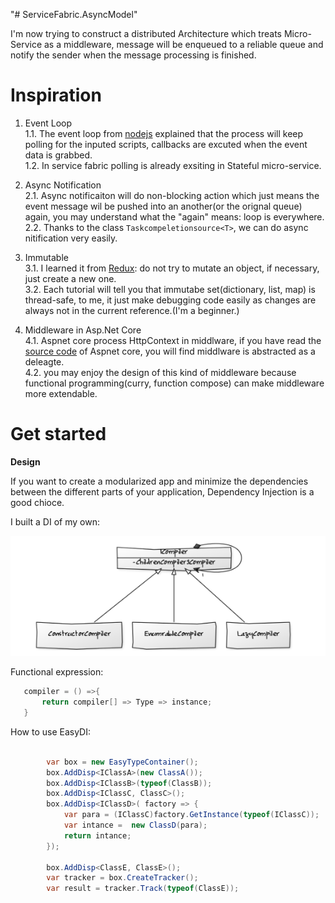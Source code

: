 "# ServiceFabric.AsyncModel" 

I'm now trying to construct a distributed Architecture which treats Micro-Service as a middleware, message will be enqueued to a reliable queue and notify the sender when the message processing is finished.  

# Inspiration  
 1. Event Loop  
 1.1. The event loop from [nodejs](https://nodejs.org/en/docs/guides/event-loop-timers-and-nexttick/) explained that the process will keep polling for the inputed scripts, callbacks are excuted when the event data is grabbed.  
 1.2. In service fabric polling is already exsiting in Stateful micro-service.  

2. Async  Notification  
2.1. Async notificaiton will do non-blocking action which just means the event message wil be pushed into an another(or the orignal queue) again,
you may understand what the "again" means: loop is everywhere.   
2.2. Thanks to the class `Taskcompeletionsource<T>`, we can do async nitification very easily.

3. Immutable  
3.1. I learned it from [Redux](http://redux.js.org/): do not try to mutate an object, if necessary, just create a new one.  
3.2. Each tutorial will tell you that immutabe set(dictionary, list, map) is thread-safe, to me, it just make debugging code easily as changes are always not in the current reference.(I'm a beginner.)

4. Middleware in Asp.Net Core  
4.1.  Aspnet core process HttpContext in middlware, if you have read the [source code](https://github.com/aspnet/HttpAbstractions/blob/594f55947f4c1d0a9d3122e3f39bcfa81199b12a/src/Microsoft.AspNetCore.Http/Internal/ApplicationBuilder.cs#L80) of Aspnet core, you will find middlware is abstracted as a deleagte.  
4.2. you may enjoy the design of this kind of middleware because functional programming(curry, function compose) can make middleware more extendable.

# Get started

**Design**  

If you want to create a modularized app and minimize the dependencies between the different parts of your application, Dependency Injection is a good chioce.

I built a DI of my own: 

![DI image](/resources/compiler.png)


Functional expression:
```csharp
   compiler = () =>{
       return compiler[] => Type => instance;
   }
```

How to use EasyDI:
```csharp
            
        var box = new EasyTypeContainer();
        box.AddDisp<IClassA>(new ClassA());
        box.AddDisp<IClassB>(typeof(ClassB));
        box.AddDisp<IClassC, ClassC>();
        box.AddDisp<IClassD>( factory => {
            var para = (IClassC)factory.GetInstance(typeof(IClassC));
            var intance =  new ClassD(para);
            return intance;
        });

        box.AddDisp<ClassE, ClassE>();
        var tracker = box.CreateTracker();
        var result = tracker.Track(typeof(ClassE));

```